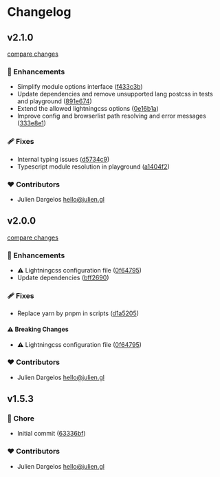 # Changelog


## v2.1.0

[compare changes](https://github.com/juliendargelos/nuxt-lightningcss/compare/v2.0.0...v2.1.0)

### 🚀 Enhancements

- Simplify module options interface ([f433c3b](https://github.com/juliendargelos/nuxt-lightningcss/commit/f433c3b))
- Update dependencies and remove unsupported lang postcss in tests and playground ([891e674](https://github.com/juliendargelos/nuxt-lightningcss/commit/891e674))
- Extend the allowed lightningcss options ([0e16b1a](https://github.com/juliendargelos/nuxt-lightningcss/commit/0e16b1a))
- Improve config and browserlist path resolving and error messages ([333e8e1](https://github.com/juliendargelos/nuxt-lightningcss/commit/333e8e1))

### 🩹 Fixes

- Internal typing issues ([d5734c9](https://github.com/juliendargelos/nuxt-lightningcss/commit/d5734c9))
- Typescript module resolution in playground ([a1404f2](https://github.com/juliendargelos/nuxt-lightningcss/commit/a1404f2))

### ❤️ Contributors

- Julien Dargelos <hello@julien.gl>

## v2.0.0

[compare changes](https://github.com/juliendargelos/nuxt-lightningcss/compare/v1.5.3...v2.0.0)

### 🚀 Enhancements

- ⚠️  Lightningcss configuration file ([0f64795](https://github.com/juliendargelos/nuxt-lightningcss/commit/0f64795))
- Update dependencies ([bff2690](https://github.com/juliendargelos/nuxt-lightningcss/commit/bff2690))

### 🩹 Fixes

- Replace yarn by pnpm in scripts ([d1a5205](https://github.com/juliendargelos/nuxt-lightningcss/commit/d1a5205))

#### ⚠️ Breaking Changes

- ⚠️  Lightningcss configuration file ([0f64795](https://github.com/juliendargelos/nuxt-lightningcss/commit/0f64795))

### ❤️ Contributors

- Julien Dargelos <hello@julien.gl>

## v1.5.3


### 🏡 Chore

- Initial commit ([63336bf](https://github.com/juliendargelos/nuxt-lightningcss/commit/63336bf))

### ❤️ Contributors

- Julien Dargelos <hello@julien.gl>


